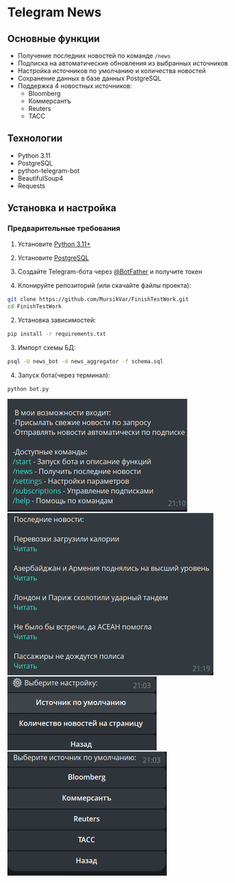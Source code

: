 # Telegram News 

## Основные функции

- Получение последних новостей по команде `/news`
- Подписка на автоматические обновления из выбранных источников
- Настройка источников по умолчанию и количества новостей
- Сохранение данных в базе данных PostgreSQL
- Поддержка 4 новостных источников:
  - Bloomberg
  - Коммерсантъ
  - Reuters
  - ТАСС

## Технологии

- Python 3.11
- PostgreSQL
- python-telegram-bot
- BeautifulSoup4
- Requests

## Установка и настройка

### Предварительные требования

1. Установите [Python 3.11+](https://www.python.org/downloads/)
2. Установите [PostgreSQL](https://www.postgresql.org/download/)
3. Создайте Telegram-бота через [@BotFather](https://t.me/BotFather) и получите токен

1. Клонируйте репозиторий (или скачайте файлы проекта):
```bash
git clone https://github.com/MursikVar/FinishTestWork.git
cd FinishTestWork
```
2. Установка зависимостей:
```bash
pip install -r requirements.txt
```
3. Импорт схемы БД:
```bash
psql -U news_bot -d news_aggregator -f schema.sql
```
4. Запуск бота(через терминал):
```bash
python bot.py
```

![alt text](img/image.png)
![alt text](img/image-1.png)
![alt text](img/image-2.png)
![alt text](img/image-3.png)